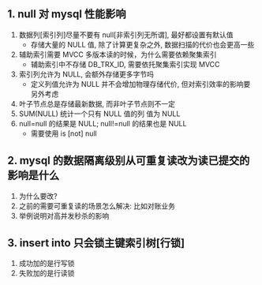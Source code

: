 ## 1. null 对 mysql 性能影响

1. 数据列[索引列]尽量不要有 null[非索引列无所谓], 最好都设置有默认值
   - 存储大量的 NULL 值, 除了计算更复杂之外, 数据扫描的代价也会更高一些
2. 辅助索引需要 MVCC 多版本读的时候，为什么需要依赖聚集索引
   - 辅助索引中不存储 DB_TRX_ID, 需要依托聚集索引实现 MVCC
3. 索引列允许为 NULL, 会额外存储更多字节吗
   - 定义列值允许为 NULL 并不会增加物理存储代价, 但对索引效率的影响要另外考虑
4. 叶子节点总是存储最新数据, 而非叶子节点则不一定
5. SUM(NULL) 统计一个只有 NULL 值的列 值为 NULL
6. null=null 的结果是 NULL; null!=null 的结果也是 NULL
   - 需要使用 is [not] null

## 2. mysql 的数据隔离级别从可重复读改为读已提交的影响是什么

1. 为什么要改?
2. 之前的需要可重复读的场景怎么解决: 比如对账业务
3. 举例说明对高并发秒杀的影响

## 3. insert into 只会锁主键索引树[行锁]

1. 成功加的是行写锁
2. 失败加的是行读锁
